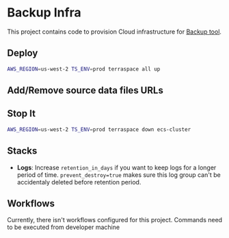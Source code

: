 # Backup Infra

This project contains code to provision Cloud infrastructure for [Backup tool](https://github.com/web3-storage/backup).

## Deploy

``` sh
AWS_REGION=us-west-2 TS_ENV=prod terraspace all up
```

## Add/Remove source data files URLs

## Stop It

``` sh
AWS_REGION=us-west-2 TS_ENV=prod terraspace down ecs-cluster
```

## Stacks

- **Logs**: Increase `retention_in_days` if you want to keep logs for a longer period of time. `prevent_destroy=true` makes sure this log group can't be accidentaly deleted before retention period. 

## Workflows

Currently, there isn't workflows configured for this project. Commands need to be executed from developer machine




